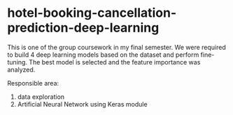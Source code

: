 # hotel-booking-cancellation-prediction-deep-learning
This is one of the group coursework in my final semester. We were required to build 4 deep learning models based on the dataset and perform fine-tuning. The best model is selected and the feature importance was analyzed. 

Responsible area:
1) data exploration
2) Artificial Neural Network using Keras module
